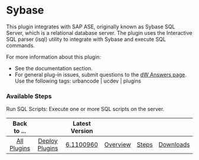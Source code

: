 
# Sybase


This plugin integrates with SAP ASE, originally known as Sybase SQL Server, which is a relational database server. The plugin uses the Interactive SQL parser (isql) utility to integrate with Sybase and execute SQL commands.


For more information about this plugin:

* See the documentation section.
* For general plug-in issues, submit questions to the [dW Answers page](https://developer.ibm.com/answers/search.html?f=&type=question&redirect=search%2Fsearch&sort=relevance&q=%5Burbancode%5Dsybase). Use the following tags: urbancode | ucdev | plugins


### Available Steps

Run SQL Scripts: Execute one or more SQL scripts on the server.



|Back to ...||Latest Version||||
| :---: | :---: | :---: | :---: | :---: | :---: |
|[All Plugins](../../index.md)|[Deploy Plugins](../README.md)|[6.1100960](https://raw.githubusercontent.com/UrbanCode/IBM-UCD-PLUGINS/main/files/sybase/plugins-sybase-6.1100960.zip)|[Overview](overview.md)|[Steps](steps.md)|[Downloads](downloads.md)|
